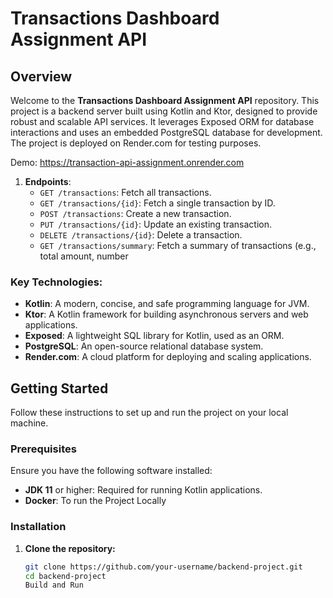 # Transactions Dashboard Assignment API 

## Overview

Welcome to the **Transactions Dashboard Assignment API** repository. This project is a backend server built using Kotlin and Ktor, designed to provide robust and scalable API services. It leverages Exposed ORM for database interactions and uses an embedded PostgreSQL database for development. The project is deployed on Render.com for testing purposes.

Demo: https://transaction-api-assignment.onrender.com

1. **Endpoints**:
    - `GET /transactions`: Fetch all transactions.
    - `GET /transactions/{id}`: Fetch a single transaction by ID.
    - `POST /transactions`: Create a new transaction.
    - `PUT /transactions/{id}`: Update an existing transaction.
    - `DELETE /transactions/{id}`: Delete a transaction.
    - `GET /transactions/summary`: Fetch a summary of transactions (e.g., total amount, number

### Key Technologies:
- **Kotlin**: A modern, concise, and safe programming language for JVM.
- **Ktor**: A Kotlin framework for building asynchronous servers and web applications.
- **Exposed**: A lightweight SQL library for Kotlin, used as an ORM.
- **PostgreSQL**: An open-source relational database system.
- **Render.com**: A cloud platform for deploying and scaling applications.

## Getting Started

Follow these instructions to set up and run the project on your local machine.

### Prerequisites

Ensure you have the following software installed:
- **JDK 11** or higher: Required for running Kotlin applications.
- **Docker**: To run the Project Locally

### Installation

1. **Clone the repository:**
   ```bash
   git clone https://github.com/your-username/backend-project.git
   cd backend-project
   Build and Run
